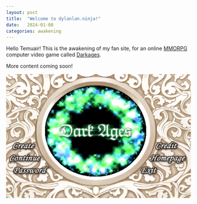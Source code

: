 ```yaml
---
layout: post
title:  "Welcome to dylanlan.ninja!"
date:   2024-01-08
categories: awakening
---
```

Hello Temuair! This is the awakening of my fan site, for an online [MMORPG](https://en.wikipedia.org/wiki/Massively_multiplayer_online_role-playing_game) computer video game called [Darkages](https://www.darkages.com).

More content coming soon!

![Darkages Login Screen](/public/images/darkages/da-login-screen.png)

